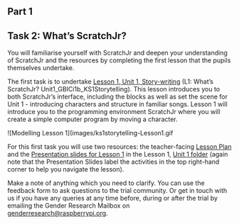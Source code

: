 ## Part 1
## Task 2: What’s ScratchJr?
You will familiarise yourself with ScratchJr and deepen your understanding of ScratchJr and the resources by completing the first lesson that the pupils themselves undertake.

The first task is to undertake [Lesson 1, Unit 1, Story-writing](https://drive.google.com/drive/folders/1b7wA-cY3q54rqUilU_Fd245pC95bfdfv?usp=sharing) (L1: What’s ScratchJr? Unit1_GBICi1b_KS1Storytelling). This lesson introduces you to both ScratchJr’s interface, including the blocks as well as set the scene for Unit 1 - introducing characters and structure in familiar songs. Lesson 1 will introduce you to the programming environment ScratchJr where you will create a simple computer program by moving a character.

![Modelling Lesson 1](images/ks1storytelling-Lesson1.gif

For this first task you will use two resources: the teacher-facing [Lesson Plan](https://docs.google.com/document/d/1ptqLfHIQOY21TtUtMdspEbetHGIfEIIuPpAY3Bjthbk/edit?usp=sharing) and the [Presentation slides for Lesson 1](https://docs.google.com/presentation/d/1vdB9fT2_-8fgi7Savm7bmh3nvPPkUmzHZQeglXPflMs/edit?usp=sharing) in the Lesson 1, [Unit 1 folder](https://docs.google.com/presentation/d/1vdB9fT2_-8fgi7Savm7bmh3nvPPkUmzHZQeglXPflMs/edit?usp=sharing) (again note that the Presentation Slides label the activities in the top right-hand corner to help you navigate the lesson).

Make a note of anything which you need to clarify. You can use the feedback form to ask questions to the trial community. Or get in touch with us if you have any queries at any time before, during or after the trial by emailing the Gender Research Mailbox on [genderresearch@raspberrypi.org](genderresearch@raspberrypi.org).
